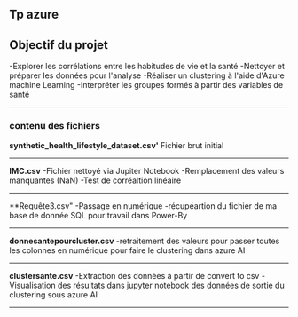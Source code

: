 ## Tp azure

## Objectif du projet 
-Explorer les corrélations entre les habitudes de vie et la santé
-Nettoyer et préparer les données pour l'analyse
-Réaliser un clustering à l'aide d'Azure machine Learning
-Interpréter les groupes formés à partir des variables de santé

---

### contenu des fichiers 

**synthetic_health_lifestyle_dataset.csv'**
Fichier brut initial

---

**IMC.csv**
-Fichier nettoyé via Jupiter Notebook
-Remplacement des valeurs manquantes (NaN)
-Test de corréaltion linéaire

---

**Requête3.csv"
-Passage en numérique
-récupéartion du fichier de ma base de donnée SQL pour travail dans Power-By

---

**donnesantepourcluster.csv**
-retraitement des valeurs pour passer toutes les colonnes en numérique pour faire le clustering dans azure AI 


---

**clustersante.csv**
-Extraction des données à partir de convert to csv
-Visualisation des résultats dans jupyter notebook des données de sortie du clustering sous azure AI

---
